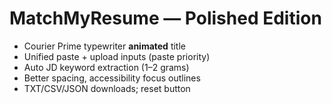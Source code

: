# MatchMyResume — Polished Edition
- Courier Prime typewriter **animated** title
- Unified paste + upload inputs (paste priority)
- Auto JD keyword extraction (1–2 grams)
- Better spacing, accessibility focus outlines
- TXT/CSV/JSON downloads; reset button
